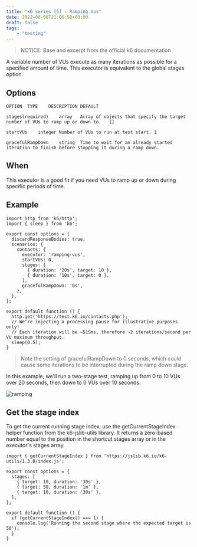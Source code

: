 ```yaml
---
title: "k6 series [5] - Ramping Vus"
date: 2022-08-08T21:06:58+08:00
draft: false
tags: 
    - "testing"
---
```


> NOTICE: Base and excerpt from the official k6 documentation 

A variable number of VUs execute as many iterations as possible for a specified
amount of time. This executor is equivalent to the global stages option.

## Options


```
OPTION	TYPE	DESCRIPTION	DEFAULT

stages(required)	array	Array of objects that specify the target number of VUs to ramp up or down to.	[]

startVUs	integer	Number of VUs to run at test start.	1

gracefulRampDown	string	Time to wait for an already started iteration to finish before stopping it during a ramp down.
```

## When

This executor is a good fit if you need VUs to ramp up or down during specific
periods of time.

## Example 

```
import http from 'k6/http';
import { sleep } from 'k6';

export const options = {
  discardResponseBodies: true,
  scenarios: {
    contacts: {
      executor: 'ramping-vus',
      startVUs: 0,
      stages: [
        { duration: '20s', target: 10 },
        { duration: '10s', target: 0 },
      ],
      gracefulRampDown: '0s',
    },
  },
};

export default function () {
  http.get('https://test.k6.io/contacts.php');
  // We're injecting a processing pause for illustrative purposes only!
  // Each iteration will be ~515ms, therefore ~2 iterations/second per VU maximum throughput.
  sleep(0.5);
}
```

> Note the setting of gracefulRampDown to 0 seconds, which could cause some
> iterations to be interrupted during the ramp down stage.


In this example, we'll run a two-stage test, ramping up from 0 to 10 VUs over 20
seconds, then down to 0 VUs over 10 seconds.

![ramping](https://k6.io/docs/static/ad4a4ec4534d20df652e008b48943375/b8e6a/ramping-vus.png "ramping")


## Get the stage index


To get the current running stage index, use the getCurrentStageIndex helper
function from the k6-jslib-utils library. It returns a zero-based number equal
to the position in the shortcut stages array or in the executor's stages array.


```jsts
import { getCurrentStageIndex } from 'https://jslib.k6.io/k6-utils/1.3.0/index.js';

export const options = {
  stages: [
    { target: 10, duration: '30s' },
    { target: 50, duration: '1m' },
    { target: 10, duration: '30s' },
  ],
};

export default function () {
  if (getCurrentStageIndex() === 1) {
    console.log('Running the second stage where the expected target is 50');
  }
}
```

